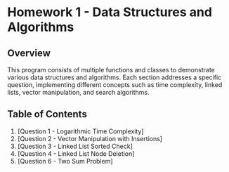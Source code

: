 # Homework 1 - Data Structures and Algorithms

## Overview
This program consists of multiple functions and classes to demonstrate various data structures and algorithms. Each section addresses a specific question, implementing different concepts such as time complexity, linked lists, vector manipulation, and search algorithms.

## Table of Contents
1. [Question 1 - Logarithmic Time Complexity]
2. [Question 2 - Vector Manipulation with Insertions]
3. [Question 3 - Linked List Sorted Check]
4. [Question 4 - Linked List Node Deletion]
5. [Question 6 - Two Sum Problem]
